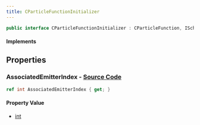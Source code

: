```yaml
---
title: CParticleFunctionInitializer
---
```


```csharp
public interface CParticleFunctionInitializer : CParticleFunction, ISchemaClass<CParticleFunction>, ISchemaClass<CParticleFunctionInitializer>, ISchemaField, ISchemaClass, INativeHandle
```

#### Implements

## Properties

### **AssociatedEmitterIndex** - [Source Code](https://github.com/swiftly-solution/swiftlys2/blob/main/managed/src/SwiftlyS2.Generated/Schemas/Interfaces/CParticleFunctionInitializer.cs#L16)

```csharp
ref int AssociatedEmitterIndex { get; }
```

#### Property Value

- [int](https://learn.microsoft.com/dotnet/api/system.int32)

